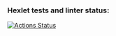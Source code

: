 ### Hexlet tests and linter status:
[![Actions Status](https://github.com/Charlie91/js-algorithms-trees-project-lvl1/workflows/hexlet-check/badge.svg)](https://github.com/Charlie91/js-algorithms-trees-project-lvl1/actions)